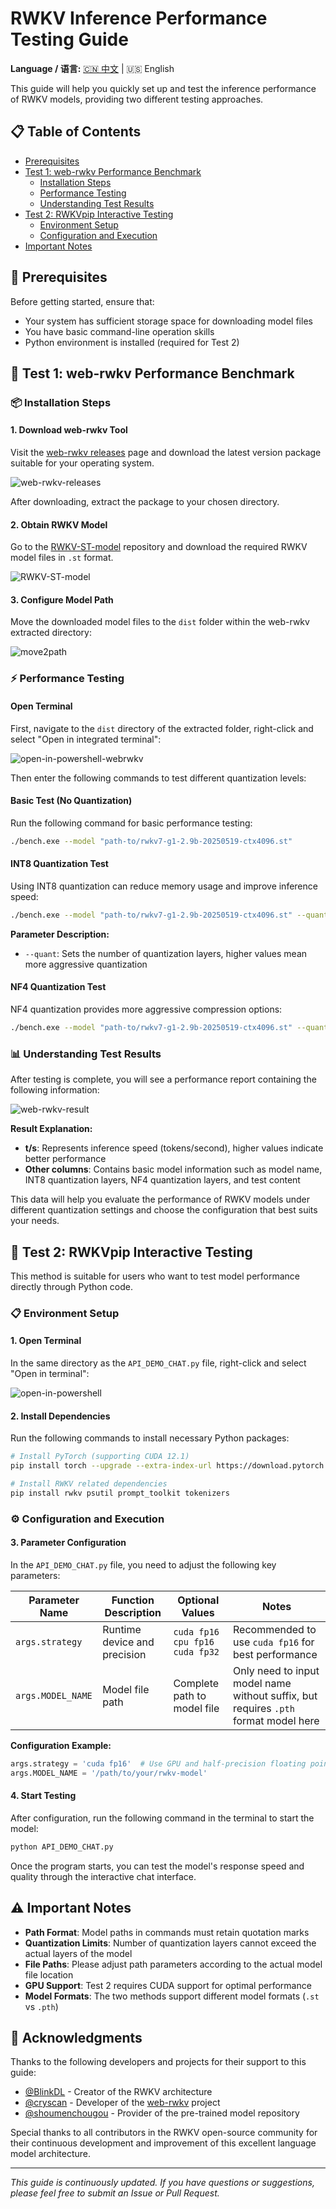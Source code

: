 # RWKV Inference Performance Testing Guide

**Language / 语言:** [🇨🇳 中文](./readme.md) | 🇺🇸 English

This guide will help you quickly set up and test the inference performance of RWKV models, providing two different testing approaches.

## 📋 Table of Contents

- [Prerequisites](#prerequisites)
- [Test 1: web-rwkv Performance Benchmark](#🔧-test-1-web-rwkv-performance-benchmark)
  - [Installation Steps](#📦-installation-steps)
  - [Performance Testing](#⚡-performance-testing)
  - [Understanding Test Results](#📊-understanding-test-results)
- [Test 2: RWKVpip Interactive Testing](#🐍-test-2-rwkvpip-interactive-testing)
  - [Environment Setup](#📋-environment-setup)
  - [Configuration and Execution](#⚙️-configuration-and-execution)
- [Important Notes](#⚠️-important-notes)

## 🚀 Prerequisites

Before getting started, ensure that:

- Your system has sufficient storage space for downloading model files
- You have basic command-line operation skills
- Python environment is installed (required for Test 2)

## 🔧 Test 1: web-rwkv Performance Benchmark

### 📦 Installation Steps

#### 1. Download web-rwkv Tool

Visit the [web-rwkv releases](https://github.com/cryscan/web-rwkv/releases) page and download the latest version package suitable for your operating system.

![web-rwkv-releases](./img/web-rwkv-releases.png)

After downloading, extract the package to your chosen directory.

#### 2. Obtain RWKV Model

Go to the [RWKV-ST-model](https://huggingface.co/shoumenchougou/RWKV-ST-model/tree/main) repository and download the required RWKV model files in `.st` format.

![RWKV-ST-model](./img/RWKV-ST-model.png)

#### 3. Configure Model Path

Move the downloaded model files to the `dist` folder within the web-rwkv extracted directory:

![move2path](./img/move2path.png)

### ⚡ Performance Testing

#### Open Terminal

First, navigate to the `dist` directory of the extracted folder, right-click and select "Open in integrated terminal":

![open-in-powershell-webrwkv](./img/open-in-powershell-webrwkv.png)

Then enter the following commands to test different quantization levels:

#### Basic Test (No Quantization)

Run the following command for basic performance testing:

```bash
./bench.exe --model "path-to/rwkv7-g1-2.9b-20250519-ctx4096.st"
```

#### INT8 Quantization Test

Using INT8 quantization can reduce memory usage and improve inference speed:

```bash
./bench.exe --model "path-to/rwkv7-g1-2.9b-20250519-ctx4096.st" --quant 31
```

**Parameter Description:**

- `--quant`: Sets the number of quantization layers, higher values mean more aggressive quantization

#### NF4 Quantization Test

NF4 quantization provides more aggressive compression options:

```bash
./bench.exe --model "path-to/rwkv7-g1-2.9b-20250519-ctx4096.st" --quant-nf4 31
```

### 📊 Understanding Test Results

After testing is complete, you will see a performance report containing the following information:

![web-rwkv-result](./img/web-rwkv-result.png)

**Result Explanation:**

- **t/s**: Represents inference speed (tokens/second), higher values indicate better performance
- **Other columns**: Contains basic model information such as model name, INT8 quantization layers, NF4 quantization layers, and test content

This data will help you evaluate the performance of RWKV models under different quantization settings and choose the configuration that best suits your needs.

## 🐍 Test 2: RWKVpip Interactive Testing

This method is suitable for users who want to test model performance directly through Python code.

### 📋 Environment Setup

#### 1. Open Terminal

In the same directory as the `API_DEMO_CHAT.py` file, right-click and select "Open in terminal":

![open-in-powershell](./img/open-in-powershell.png)

#### 2. Install Dependencies

Run the following commands to install necessary Python packages:

```bash
# Install PyTorch (supporting CUDA 12.1)
pip install torch --upgrade --extra-index-url https://download.pytorch.org/whl/cu121

# Install RWKV related dependencies
pip install rwkv psutil prompt_toolkit tokenizers
```

### ⚙️ Configuration and Execution

#### 3. Parameter Configuration

In the `API_DEMO_CHAT.py` file, you need to adjust the following key parameters:

| Parameter Name | Function Description | Optional Values | Notes |
|---------------|---------------------|-----------------|-------|
| `args.strategy` | Runtime device and precision | `cuda fp16`<br>`cpu fp16`<br>`cuda fp32` | Recommended to use `cuda fp16` for best performance |
| `args.MODEL_NAME` | Model file path | Complete path to model file | Only need to input model name without suffix, but requires `.pth` format model here |

**Configuration Example:**

```python
args.strategy = 'cuda fp16'  # Use GPU and half-precision floating point
args.MODEL_NAME = '/path/to/your/rwkv-model'
```

#### 4. Start Testing

After configuration, run the following command in the terminal to start the model:

```bash
python API_DEMO_CHAT.py
```

Once the program starts, you can test the model's response speed and quality through the interactive chat interface.

## ⚠️ Important Notes

- **Path Format**: Model paths in commands must retain quotation marks
- **Quantization Limits**: Number of quantization layers cannot exceed the actual layers of the model
- **File Paths**: Please adjust path parameters according to the actual model file location
- **GPU Support**: Test 2 requires CUDA support for optimal performance
- **Model Formats**: The two methods support different model formats (`.st` vs `.pth`)

## 🙏 Acknowledgments

Thanks to the following developers and projects for their support to this guide:

- [@BlinkDL](https://github.com/BlinkDL) - Creator of the RWKV architecture
- [@cryscan](https://github.com/cryscan) - Developer of the [web-rwkv](https://github.com/cryscan/web-rwkv) project
- [@shoumenchougou](https://github.com/shoumenchougou) - Provider of the pre-trained model repository

Special thanks to all contributors in the RWKV open-source community for their continuous development and improvement of this excellent language model architecture.

---

*This guide is continuously updated. If you have questions or suggestions, please feel free to submit an Issue or Pull Request.*